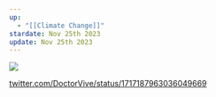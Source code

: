```yaml
---
up:
  - "[[Climate Change]]"
stardate: Nov 25th 2023
update: Nov 25th 2023
---
```

![](https://i.imgur.com/pc4xyMo.png)

[twitter.com/DoctorVive/status/1717187963036049669](https://twitter.com/DoctorVive/status/1717187963036049669)